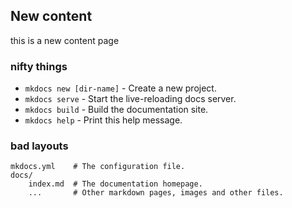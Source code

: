 ## New content

this is a new content page

### nifty things

* `mkdocs new [dir-name]` - Create a new project.
* `mkdocs serve` - Start the live-reloading docs server.
* `mkdocs build` - Build the documentation site.
* `mkdocs help` - Print this help message.

###  bad layouts

    mkdocs.yml    # The configuration file.
    docs/
        index.md  # The documentation homepage.
        ...       # Other markdown pages, images and other files.
